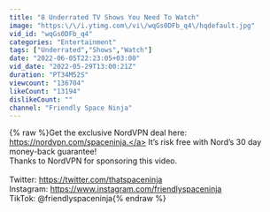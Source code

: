 ```yaml
---
title: "8 Underrated TV Shows You Need To Watch"
image: "https:\/\/i.ytimg.com\/vi\/wqGs0DFb_q4\/hqdefault.jpg"
vid_id: "wqGs0DFb_q4"
categories: "Entertainment"
tags: ["Underrated","Shows","Watch"]
date: "2022-06-05T22:23:05+03:00"
vid_date: "2022-05-29T13:00:21Z"
duration: "PT34M52S"
viewcount: "136704"
likeCount: "13194"
dislikeCount: ""
channel: "Friendly Space Ninja"
---
```

{% raw %}Get the exclusive NordVPN deal here: <a rel="nofollow" target="blank" href="https://nordvpn.com/spaceninja.">https://nordvpn.com/spaceninja.</a> It’s risk free with Nord’s 30 day money-back guarantee!<br />Thanks to NordVPN for sponsoring this video.<br /><br />Twitter: <a rel="nofollow" target="blank" href="https://twitter.com/thatspaceninja">https://twitter.com/thatspaceninja</a><br />Instagram: <a rel="nofollow" target="blank" href="https://www.instagram.com/friendlyspaceninja">https://www.instagram.com/friendlyspaceninja</a><br />TikTok: @friendlyspaceninja{% endraw %}
